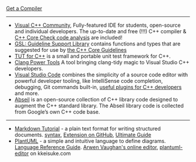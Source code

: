 [Get a Compiler](https://isocpp.org/get-started)
- - -
* [Visual C++ Community](https://www.visualstudio.com/vs/cplusplus/), Fully-featured IDE for students, open-source and individual developers. The up-to-date and free (!!!) C++ compiler & [C++ Core Check code analysis](https://www.bfilipek.com/2020/01/modern-cpp-tools-check.html) are included! 
* [GSL: Guideline Support Library](https://github.com/Microsoft/GSL) contains functions and types that are suggested for use by [the C++ Core Guidelines](https://github.com/isocpp/CppCoreGuidelines)
* [TUT for C++](https://github.com/mrzechonek/tut-framework) is a small and portable unit test framework for C++.
* [Clang Power Tools](https://marketplace.visualstudio.com/items?itemName=vs-publisher-690586.ClangPowerTools) A tool bringing clang-tidy magic to Visual Studio C++ developers.
* [Visual Studio Code](https://code.visualstudio.com/) combines the simplicity of a source code editor with powerful developer tooling, like IntelliSense code completion, debugging, Git commands built-in, [useful plugins for C++ developers](https://habr.com/ru/company/aktiv-company/blog/440142/) and more.
* [Abseil](https://abseil.io/about/intro) is an open-source collection of C++ library code designed to augment the C++ standard library. The Abseil library code is collected from Google’s own C++ code base. 
---
* [Markdown Tutorial](http://commonmark.org/help/tutorial/) - a plain text format for writing structured documents. [syntax](https://github.com/nikolaAV/Storehouse-Of-Knowledge/blob/master/cheat_sheets/markdown_syntax.md), [Extension on GitHub](https://help.github.com/articles/basic-writing-and-formatting-syntax/), [Ultimate Guide](https://blog.ghost.org/markdown/)
* [PlantUML](https://en.wikipedia.org/wiki/PlantUML) - a simple and intuitive language to define diagrams. [Language Reference Guide](http://plantuml.com/en/guide). [Arwen Vaughan's online editor](https://www.planttext.com/), [plantuml-editor](https://plantuml-editor.kkeisuke.com/) on kkeisuke.com
